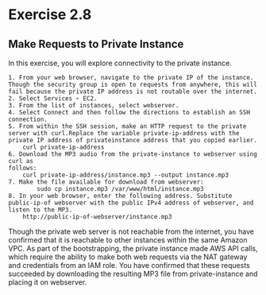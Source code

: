 # Exercise 2.8## Make Requests to Private InstanceIn this exercise, you will explore connectivity to the private instance.	1. From your web browser, navigate to the private IP of the instance. Though the security group is open to requests from anywhere, this will fail because the private IP address is not routable over the internet.
	2. Select Services ➢ EC2.	3. From the list of instances, select webserver.	4. Select Connect and then follow the directions to establish an SSH connection.	5. From within the SSH session, make an HTTP request to the private server with curl.Replace the variable private-ip-address with the private IP address of privateinstance address that you copied earlier.		curl private-ip-address	6. Download the MP3 audio from the private-instance to webserver using curl as	follows:		curl private-ip-address/instance.mp3 --output instance.mp3	7. Make the file available for download from webserver:			sudo cp instance.mp3 /var/www/html/instance.mp3	8. In your web browser, enter the following address. Substitute public-ip-of webserver with the public IPv4 address of webserver, and listen to the MP3.		http://public-ip-of-webserver/instance.mp3	
Though the private web server is not reachable from the internet, you have confirmed that it is reachable to other instances within the same Amazon VPC. As part of the bootstrapping, the private instance made AWS API calls, which require the ability to make both web requests via the NAT gateway and credentials from an IAM role. You have confirmed that these requests succeeded by downloading the resulting MP3 file from private-instance and placing it on webserver.